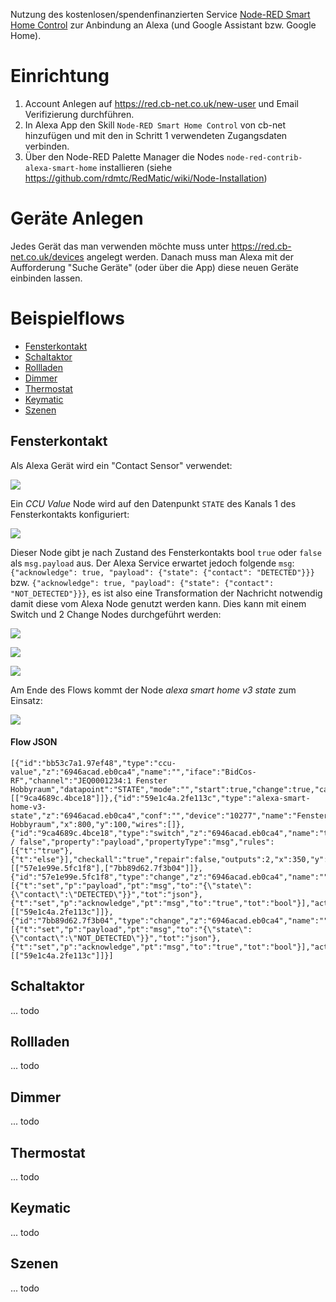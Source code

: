 Nutzung des kostenlosen/spendenfinanzierten Service [Node-RED Smart Home Control](https://red.cb-net.co.uk/) zur Anbindung an Alexa (und Google Assistant bzw. Google Home).

# Einrichtung

1) Account Anlegen auf https://red.cb-net.co.uk/new-user und Email Verifizierung durchführen.
2) In Alexa App den Skill `Node-RED Smart Home Control` von cb-net hinzufügen und mit den in Schritt 1 verwendeten Zugangsdaten verbinden.
3) Über den Node-RED Palette Manager die Nodes `node-red-contrib-alexa-smart-home` installieren (siehe https://github.com/rdmtc/RedMatic/wiki/Node-Installation)

# Geräte Anlegen

Jedes Gerät das man verwenden möchte muss unter https://red.cb-net.co.uk/devices angelegt werden. Danach muss man Alexa mit der Aufforderung "Suche Geräte" (oder über die App) diese neuen Geräte einbinden lassen.

# Beispielflows

* [Fensterkontakt](#Fensterkontakt)
* [Schaltaktor](#Schaltaktor)
* [Rollladen](#Rollladen)
* [Dimmer](#Dimmer)
* [Thermostat](#Thermostat)
* [Keymatic](#Keymatic)
* [Szenen](#Szenen)

## Fensterkontakt

Als Alexa Gerät wird ein "Contact Sensor" verwendet:

![](images/alexa/tfk0.png)

Ein _CCU Value_ Node wird auf den Datenpunkt `STATE` des Kanals 1 des Fensterkontakts konfiguriert:

![](images/alexa/tfk1.png)

Dieser Node gibt je nach Zustand des Fensterkontakts bool `true` oder `false` als `msg.payload` aus. Der Alexa Service erwartet jedoch folgende `msg`: `{"acknowledge": true, "payload": {"state": {"contact": "DETECTED"}}}` bzw. `{"acknowledge": true, "payload": {"state": {"contact": "NOT_DETECTED"}}}`, es ist also eine Transformation der Nachricht notwendig damit diese vom Alexa Node genutzt werden kann. Dies kann mit einem Switch und 2 Change Nodes durchgeführt werden:


![](images/alexa/tfk3.png)


![](images/alexa/tfk4.png)


![](images/alexa/tfk5.png)


Am Ende des Flows kommt der Node _alexa smart home v3 state_ zum Einsatz:

![](images/alexa/tfk2.png)

#### Flow JSON
```
[{"id":"bb53c7a1.97ef48","type":"ccu-value","z":"6946acad.eb0ca4","name":"","iface":"BidCos-RF","channel":"JEQ0001234:1 Fenster Hobbyraum","datapoint":"STATE","mode":"","start":true,"change":true,"cache":true,"queue":false,"on":0,"onType":"undefined","ramp":0,"rampType":"undefined","working":true,"ccuConfig":"","topic":"${CCU}/${Interface}/${channel}/${datapoint}","x":140,"y":100,"wires":[["9ca4689c.4bce18"]]},{"id":"59e1c4a.2fe113c","type":"alexa-smart-home-v3-state","z":"6946acad.eb0ca4","conf":"","device":"10277","name":"Fenster Hobbyraum","x":800,"y":100,"wires":[]},{"id":"9ca4689c.4bce18","type":"switch","z":"6946acad.eb0ca4","name":"true / false","property":"payload","propertyType":"msg","rules":[{"t":"true"},{"t":"else"}],"checkall":"true","repair":false,"outputs":2,"x":350,"y":100,"wires":[["57e1e99e.5fc1f8"],["7bb89d62.7f3b04"]]},{"id":"57e1e99e.5fc1f8","type":"change","z":"6946acad.eb0ca4","name":"","rules":[{"t":"set","p":"payload","pt":"msg","to":"{\"state\":{\"contact\":\"DETECTED\"}}","tot":"json"},{"t":"set","p":"acknowledge","pt":"msg","to":"true","tot":"bool"}],"action":"","property":"","from":"","to":"","reg":false,"x":540,"y":80,"wires":[["59e1c4a.2fe113c"]]},{"id":"7bb89d62.7f3b04","type":"change","z":"6946acad.eb0ca4","name":"","rules":[{"t":"set","p":"payload","pt":"msg","to":"{\"state\":{\"contact\":\"NOT_DETECTED\"}}","tot":"json"},{"t":"set","p":"acknowledge","pt":"msg","to":"true","tot":"bool"}],"action":"","property":"","from":"","to":"","reg":false,"x":540,"y":120,"wires":[["59e1c4a.2fe113c"]]}]
```

## Schaltaktor

... todo


## Rollladen

... todo


## Dimmer

... todo


## Thermostat

... todo


## Keymatic

... todo


## Szenen

... todo
